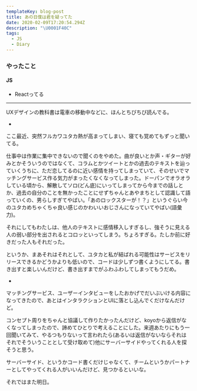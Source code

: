```yaml
---
templateKey: blog-post
title: あの日僕は君を疑ってた
date: 2020-02-09T17:20:54.294Z
description: "\U0001F40C"
tags:
  - JS
  - Diary
---
```

### やったこと

#### JS

* Reactってる

------

UXデザインの教科書は電車の移動中などに、ほんとちびちび読んでる。

*

ここ最近、突然フルカワユタカ熱が高まってしまい、寝ても覚めてもずっと聞いてる。

仕事中は作業に集中できないので聞くのをやめた。曲が良いとか声・ギターが好みとかそういうのではなくて、コラムとかツイートとかの過去のテキストを辿っていくうちに、ただ恋してるのに近い感情を持ってしまっていて、そのせいでマッチングサービス作る気力がまったくなくなってしまった。ドーパンでオラオラしている頃から、解散してソロ(どん底)にいってしまってから今までの話しとか、過去の自分のことを無かったことにせずちゃんとあやまちとして認識して語っていくの、男らしすぎてやばい。「あのロックスターが！？」というぐらい今のユタカめちゃくちゃ良い感じのかわいいおじさんになっていてやばい(語彙力)。

それにしてもわたしは、他人のテキストに感情移入しすぎるし、強そうに見える人の弱い部分を出されるとコロッといってしまう。ちょろすぎる。たしか前に好きだった人もそれだった。

というか、まあそれはそれとして、ユタカと私が結ばれる可能性はサービスをリリースできるかどうかよりも低いので、コードは少しずつ書くようにしてる。書き出すと楽しいんだけど、書き出すまでがふわふわしてしまってもうだめ。

*

マッチングサービス、ユーザーインタビューをしたおかげでだいぶいける内容になってきたので、あとはインタラクションとUIに落とし込んでくだけなんだけど。


コンセプト周りをちゃんと協議して作りたかったんだけど、koyoから返信がなくなってしまったので、諦めてひとりで考えることにした。来週あたりにもう一回聞いてみて、やるつもりないって言われたら(あるいは返信がないならそれはそれでそういうこととして受け取めて)他にサーバーサイドやってくれる人を探そうと思う。

サーバーサイド、というかコード書くだけじゃなくて、チームというかパートナーとしてやってくれる人がいいんだけど、見つかるといいな。


それではまた明日。
